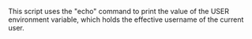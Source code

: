 This script uses the "echo" command to print the value of the USER environment variable, which holds the effective username of the current user.
